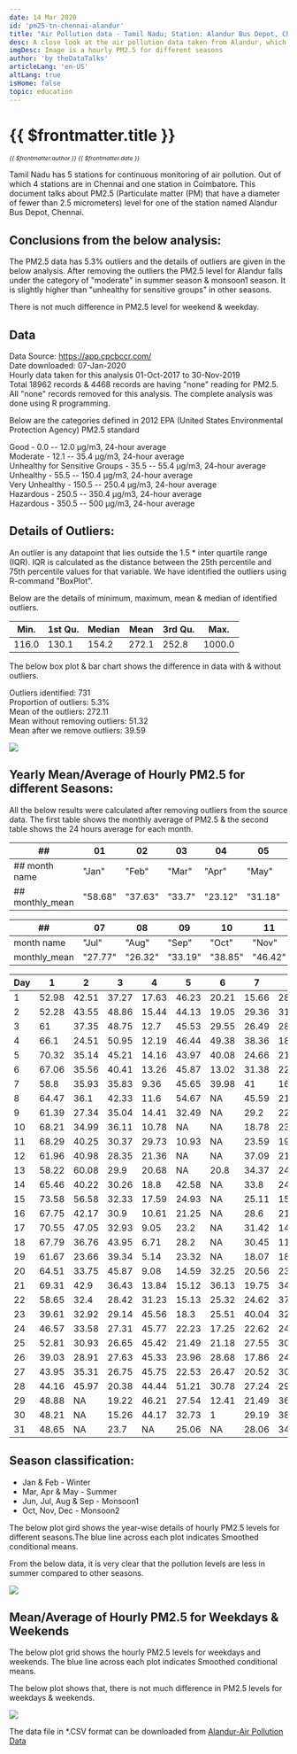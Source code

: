 ```yaml
---
date: 14 Mar 2020
id: 'pm25-tn-chennai-alandur'
title: "Air Pollution data - Tamil Nadu; Station: Alandur Bus Depot, Chennai - CPCB"
desc: A close look at the air pollution data taken from Alandur, which explains PM2.5 levels for different seasons, time, weekday & weekend
imgDesc: Image is a hourly PM2.5 for different seasons
author: 'by theDataTalks'
articleLang: 'en-US'
altLang: true
isHome: false
topic: education
---
```


<altLang />

# {{ $frontmatter.title }}
<i style="font-size: 0.75em;"> {{ $frontmatter.author }} {{ $frontmatter.date }} </i>

Tamil Nadu has 5 stations for continuous monitoring of air pollution.
Out of which 4 stations are in Chennai and one station in Coimbatore. This document talks about PM2.5 (Particulate matter (PM) that have a diameter of fewer than 2.5 micrometers) level for one of the station
named Alandur Bus Depot, Chennai.

## Conclusions from the below analysis:

The PM2.5 data has 5.3% outliers and the details of outliers are given
in the below analysis. After removing the outliers the PM2.5 level for
Alandur falls under the category of "moderate" in summer season &
monsoon1 season. It is slightly higher than "unhealthy for sensitive
groups" in other seasons.

There is not much difference in PM2.5 level for weekend & weekday.

## Data

Data Source: <https://app.cpcbccr.com/>\
Date downloaded: 07-Jan-2020\
Hourly data taken for this analysis 01-Oct-2017 to 30-Nov-2019\
Total 18962 records & 4468 records are having "none" reading for PM2.5.
All "none" records removed for this analysis. The complete analysis was
done using R programming.

Below are the categories defined in 2012 EPA (United States
Environmental Protection Agency) PM2.5 standard

Good - 0.0 -- 12.0 µg/m3, 24-hour average\
Moderate - 12.1 -- 35.4 µg/m3, 24-hour average\
Unhealthy for Sensitive Groups - 35.5 -- 55.4 µg/m3, 24-hour average\
Unhealthy - 55.5 -- 150.4 µg/m3, 24-hour average\
Very Unhealthy - 150.5 -- 250.4 µg/m3, 24-hour average\
Hazardous - 250.5 -- 350.4 µg/m3, 24-hour average\
Hazardous - 350.5 -- 500 µg/m3, 24-hour average

## Details of Outliers:

An outlier is any datapoint that lies outside the 1.5 \* inter quartile
range (IQR). IQR is calculated as the distance between the 25th
percentile and 75th percentile values for that variable. We have
identified the outliers using R-command "BoxPlot".

Below are the details of minimum, maximum, mean & median of identified
outliers.

<div class="lowfont">

| Min.  | 1st Qu. | Median | Mean  | 3rd Qu. | Max.   |
|-------|---------|--------|-------|---------|--------|
| 116.0 | 130.1   | 154.2  | 272.1 | 252.8   | 1000.0 |

</div>

The below box plot & bar chart shows the difference in data with & without outliers.

Outliers identified: 731\
Proportion of outliers: 5.3%\
Mean of the outliers: 272.11\
Mean without removing outliers: 51.32\
Mean after we remove outliers: 39.59

![](/img/education/pm25-tn-chennai-alandaur_files/figure-markdown/outlier-plots-1.png)
<!-- ![](/environment/pm25-tn-chennai-alandaur_files/figure-markdown/outlier-plots-1.png) -->

## Yearly Mean/Average of Hourly PM2.5 for different Seasons:

All the below results were calculated after removing outliers from the
source data. The first table shows the monthly average of PM2.5 & the
second table shows the 24 hours average for each month.

<div class="lowfont" >

| ##              | 01        | 02         | 03      | 04       | 05       | 06       |
|-----------------|-----------|------------|---------|----------|----------|----------|
| ## month name   | "Jan" | "Feb" | "Mar" | "Apr"  | "May"    | "Jun"   |
| ## monthly_mean | "58.68"   | "37.63"    | "33.7"  | "23.12"  | "31.18"  | "25.11"  |


| ##              | 07      | 08       | 09           | 10         | 11          | 12         |
|-----------------|---------|----------|--------------|------------|-------------|------------|
| month name   | "Jul"  | "Aug" | "Sep"  | "Oct"  | "Nov"  | "Dec" |
| monthly_mean | "27.77" | "26.32"  | "33.19"      | "38.85"    | "46.42"     | "57.96"    |


| Day | 1     | 2     | 3     | 4     | 5     | 6     | 7     | 8     | 9     | 10    | 11    | 12    |
|-----|-------|-------|-------|-------|-------|-------|-------|-------|-------|-------|-------|-------|
| 1   | 52.98 | 42.51 | 37.27 | 17.63 | 46.23 | 20.21 | 15.66 | 28.4  | 38.77 | 30.19 | 29.07 | 43.55 |
| 2   | 52.28 | 43.55 | 48.86 | 15.44 | 44.13 | 19.05 | 29.36 | 31.69 | 31.94 | 25.4  | 33.48 | 30.6  |
| 3   | 61    | 37.35 | 48.75 | 12.7  | 45.53 | 29.55 | 26.49 | 28.88 | 36.39 | 21.25 | 40.45 | 45.24 |
| 4   | 66.1  | 24.51 | 50.95 | 12.19 | 46.44 | 49.38 | 38.36 | 18.73 | 39.89 | 25.97 | 43.58 | 41.12 |
| 5   | 70.32 | 35.14 | 45.21 | 14.16 | 43.97 | 40.08 | 24.66 | 21.52 | 36.8  | 28.72 | 44.31 | 49.12 |
| 6   | 67.06 | 35.56 | 40.41 | 13.26 | 45.87 | 13.02 | 31.38 | 22.53 | 41.69 | 22.59 | 48.82 | 49.26 |
| 7   | 58.8  | 35.93 | 35.83 | 9.36  | 45.65 | 39.98 | 41    | 16.8  | 49.79 | 32.2  | 44.19 | 83.2  |
| 8   | 64.47 | 36.1  | 42.33 | 11.6  | 54.67 | NA    | 45.59 | 21.06 | 36.17 | 32.6  | 45.96 | 90.24 |
| 9   | 61.39 | 27.34 | 35.04 | 14.41 | 32.49 | NA    | 29.2  | 22.2  | 40.15 | 42.61 | 64.42 | 87.14 |
| 10  | 68.21 | 34.99 | 36.11 | 10.78 | NA    | NA    | 18.78 | 23.63 | 37.07 | 40.37 | 73.87 | 86.97 |
| 11  | 68.29 | 40.25 | 30.37 | 29.73 | 10.93 | NA    | 23.59 | 19.03 | 36.97 | 28.56 | 65.88 | 85.04 |
| 12  | 61.96 | 40.98 | 28.35 | 21.36 | NA    | NA    | 37.09 | 21.63 | 33.95 | 35.78 | 61.87 | 65.9  |
| 13  | 58.22 | 60.08 | 29.9  | 20.68 | NA    | 20.8  | 34.37 | 24.83 | 36.3  | 35.1  | 57.28 | 37.1  |
| 14  | 65.46 | 40.22 | 30.26 | 18.8  | 42.58 | NA    | 33.8  | 24.44 | 34.83 | 37.94 | 41.7  | 49.72 |
| 15  | 73.58 | 56.58 | 32.33 | 17.59 | 24.93 | NA    | 25.11 | 15.42 | 22.01 | 34.27 | 39.26 | 77.61 |
| 16  | 67.75 | 42.17 | 30.9  | 10.61 | 21.25 | NA    | 28.6  | 21.71 | 23.78 | 30.57 | 47.08 | 42.46 |
| 17  | 70.55 | 47.05 | 32.93 | 9.05  | 23.2  | NA    | 31.42 | 14.83 | 26.42 | 47.07 | 48.07 | 57.83 |
| 18  | 67.79 | 36.76 | 43.95 | 6.71  | 28.2  | NA    | 30.45 | 11.35 | 24.91 | 49.6  | 31.82 | 61.1  |
| 19  | 61.67 | 23.66 | 39.34 | 5.14  | 23.32 | NA    | 18.07 | 18.14 | 23.09 | 53.75 | 33.76 | 37.94 |
| 20  | 64.51 | 33.75 | 45.87 | 9.08  | 14.59 | 32.25 | 20.56 | 23.7  | 40.68 | 53.36 | 32.47 | 52.28 |
| 21  | 69.31 | 42.9  | 36.43 | 13.84 | 15.12 | 36.13 | 19.75 | 34.46 | 38.96 | 51.96 | 19.64 | 42.35 |
| 22  | 58.65 | 32.4  | 28.42 | 31.23 | 15.13 | 25.32 | 24.62 | 37.28 | 40.91 | 40.81 | 32.71 | 50.28 |
| 23  | 39.61 | 32.92 | 29.14 | 45.56 | 18.3  | 25.51 | 40.04 | 32.76 | 35.77 | 65.82 | 63.62 | 52.6  |
| 24  | 46.57 | 33.58 | 27.31 | 45.77 | 22.23 | 17.25 | 22.62 | 24.81 | 27.66 | 57.25 | 73.51 | 60.42 |
| 25  | 52.81 | 30.93 | 26.65 | 45.42 | 21.49 | 21.18 | 27.55 | 30.78 | 24.75 | 48.1  | 45.56 | 71.05 |
| 26  | 39.03 | 28.91 | 27.63 | 45.33 | 23.96 | 28.68 | 17.86 | 24.3  | 30.13 | 50.98 | 55.89 | 77.88 |
| 27  | 43.95 | 35.31 | 26.75 | 45.75 | 22.53 | 26.47 | 20.52 | 30.66 | 20.19 | 52.32 | 48.19 | 75.65 |
| 28  | 44.16 | 45.97 | 20.38 | 44.44 | 51.21 | 30.78 | 27.24 | 29.77 | 30.87 | 52.83 | 51.65 | 55.61 |
| 29  | 48.88 | NA    | 19.22 | 46.21 | 27.54 | 12.41 | 21.49 | 36.25 | 29.43 | 39.75 | 41.76 | 57.17 |
| 30  | 48.21 | NA    | 15.26 | 44.17 | 32.73 | 1     | 29.19 | 38.09 | 20.58 | 19.67 | 36.71 | 58.84 |
| 31  | 48.65 | NA    | 23.7  | NA    | 25.06 | NA    | 28.06 | 34.68 | NA    | 33.92 | NA    | 51.37 |

</div>

## Season classification:

-   Jan & Feb - Winter
-   Mar, Apr & May - Summer
-   Jun, Jul, Aug & Sep - Monsoon1
-   Oct, Nov, Dec - Monsoon2

The below plot gird shows the year-wise details of hourly PM2.5 levels
for different seasons.The blue line across each plot indicates Smoothed
conditional means.

From the below data, it is very clear that the pollution levels are less
in summer compared to other seasons.

<!-- ![](/environment/pm25-tn-chennai-alandaur_files/figure-markdown/MeanofHourly-2.png) -->
![](/img/education/pm25-tn-chennai-alandaur_files/figure-markdown/MeanofHourly-2.png)

## Mean/Average of Hourly PM2.5 for Weekdays & Weekends

The below plot grid shows the hourly PM2.5 levels for weekdays and
weekends. The blue line across each plot indicates Smoothed conditional
means.

The below plot shows that, there is not much difference in PM2.5 levels
for weekdays & weekends.

<!-- ![](/environment/pm25-tn-chennai-alandaur_files/figure-markdown/MeanofWeekdaytype-1.png) -->
![](/img/education/pm25-tn-chennai-alandaur_files/figure-markdown/MeanofWeekdaytype-1.png)

The data file in \*.CSV format can be downloaded from [Alandur-Air Pollution Data](http://thedatatalks.in/datas/environment/TN_Alandur_Bus_Depot_Chennai.csv)

<style>

</style>